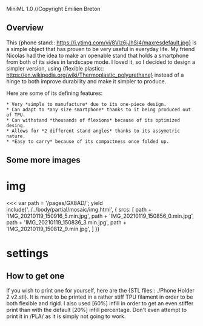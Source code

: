 MiniML 1.0
//Copyright Emilien Breton


Overview
--------

This {phone stand:: https://i.ytimg.com/vi/8Vlz6jJhSi4/maxresdefault.jpg} is a simple object that has proven to be very useful in everyday life. My friend Nicolas had the idea to make an openable stand that holds a smartphone from both of its sides in landscape mode. I loved it, so I decided to design a simpler version, using {flexible plastic:: https://en.wikipedia.org/wiki/Thermoplastic_polyurethane} instead of a hinge to both improve durability and make it simpler to produce.

Here are some of its defining features:

	* Very *simple to manufacture* due to its one-piece design.
	* Can adapt to *any size smartphone* thanks to it being produced out of TPU.
	* Can withstand *thousands of flexions* because of its optimized desing.
	* Allows for *2 different stand angles* thanks to its assymetric nature.
	* *Easy to carry* because of its compactness once folded up.

Some more images
----------------

# img
<<<
  var path = '/pages/GX8AD/';
  yield include('../../body/partial/mosaic/img.html', {
    srcs: [
	  path + 'IMG_20210119_150916_5.min.jpg',
	  path + 'IMG_20210119_150856_0.min.jpg',
	  path + 'IMG_20210119_150836_3.min.jpg',
	  path + 'IMG_20210119_150812_9.min.jpg',
    ]
  })
>>>


# settings
How to get one
--------------

If you wish to print one for yourself, here are the {STL files:: ./Phone Holder 2 v2.stl}. It is ment to be printed in a rather stiff TPU filament in order to be both flexible and rigid. I also used [60%] infill in order to get an even stiffer print than with the default [20%] infill percentage. Don't even attempt to print it in /PLA/ as it is simply not going to work.
